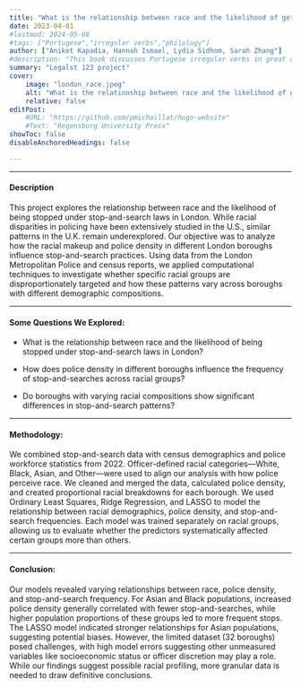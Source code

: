 ```yaml
---
title: "What is the relationship between race and the likelihood of getting stopped under stop-and-search laws in London?" 
date: 2023-04-01
#lastmod: 2024-05-08
#tags: ["Portugese","irregular verbs","philology"]
author: ["Aniket Kapadia, Hannah Ismael, Lydia Sidhom, Sarah Zhang"]
#description: "This book discusses Portugese irregular verbs in great details."
summary: "Legalst 123 project"
cover:
    image: "london_race.jpeg"
    alt: "What is the relationship between race and the likelihood of getting stopped under stop-and-search laws in London?"
    relative: false
editPost:
    #URL: "https://github.com/pmichaillat/hugo-website"
    #Text: "Regensburg University Press"
showToc: false
disableAnchoredHeadings: false

---
```


---

#### Description

This project explores the relationship between race and the likelihood of being stopped under stop-and-search laws in London. While racial disparities in policing have been extensively studied in the U.S., similar patterns in the U.K. remain underexplored. Our objective was to analyze how the racial makeup and police density in different London boroughs influence stop-and-search practices. Using data from the London Metropolitan Police and census reports, we applied computational techniques to investigate whether specific racial groups are disproportionately targeted and how these patterns vary across boroughs with different demographic compositions.


---

#### Some Questions We Explored:

- What is the relationship between race and the likelihood of being stopped under stop-and-search laws in London?

- How does police density in different boroughs influence the frequency of stop-and-searches across racial groups?

- Do boroughs with varying racial compositions show significant differences in stop-and-search patterns?

---

#### Methodology:

We combined stop-and-search data with census demographics and police workforce statistics from 2022. Officer-defined racial categories—White, Black, Asian, and Other—were used to align our analysis with how police perceive race. We cleaned and merged the data, calculated police density, and created proportional racial breakdowns for each borough. We used Ordinary Least Squares, Ridge Regression, and LASSO to model the relationship between racial demographics, police density, and stop-and-search frequencies. Each model was trained separately on racial groups, allowing us to evaluate whether the predictors systematically affected certain groups more than others.

---

#### Conclusion:

Our models revealed varying relationships between race, police density, and stop-and-search frequency. For Asian and Black populations, increased police density generally correlated with fewer stop-and-searches, while higher population proportions of these groups led to more frequent stops. The LASSO model indicated stronger relationships for Asian populations, suggesting potential biases. However, the limited dataset (32 boroughs) posed challenges, with high model errors suggesting other unmeasured variables like socioeconomic status or officer discretion may play a role. While our findings suggest possible racial profiling, more granular data is needed to draw definitive conclusions.
